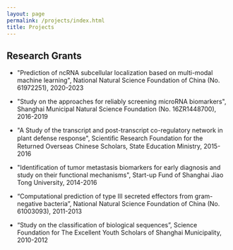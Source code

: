 ```yaml
---
layout: page
permalink: /projects/index.html
title: Projects
---
```


## Research Grants
- "Prediction of ncRNA subcellular localization based on multi-modal machine learning", National Natural Science Foundation of China (No. 61972251), 2020-2023

- "Study on the approaches for reliably screening microRNA biomarkers",  Shanghai Municipal Natural Science Foundation (No. 16ZR1448700), 2016-2019

- "A Study of the transcript and post-transcript co-regulatory network in plant defense response", Scientiﬁc Research Foundation for the Returned Overseas Chinese Scholars, State Education Ministry, 2015-2016

- "Identification of tumor metastasis biomarkers for early diagnosis and study on their functional mechanisms", Start-up Fund of Shanghai Jiao Tong University, 2014-2016

- “Computational prediction of type III secreted effectors from gram-negative bacteria”, National Natural Science Foundation of China (No. 61003093), 2011-2013

- “Study on the classification of biological sequences”, Science Foundation for The Excellent Youth Scholars of Shanghai Municipality, 2010-2012
